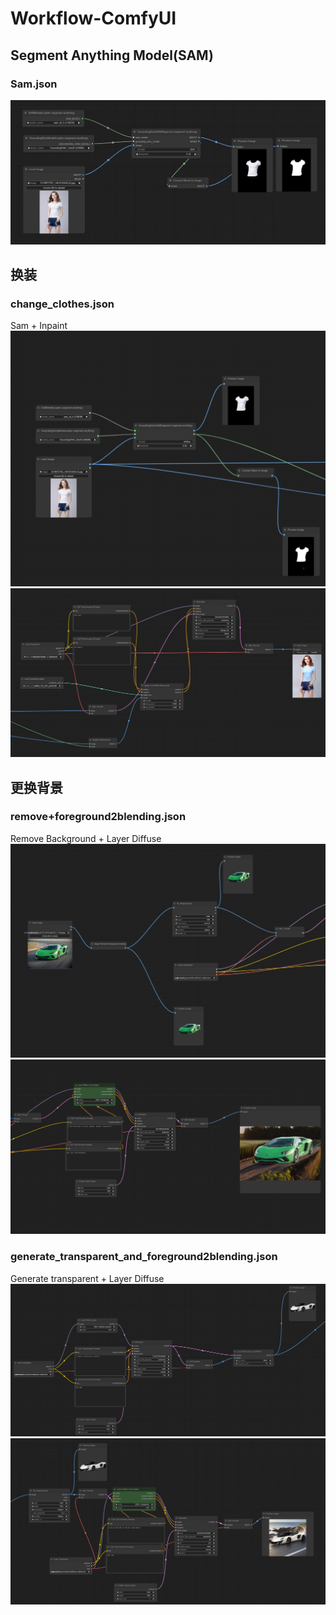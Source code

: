 # Workflow-ComfyUI

## Segment Anything Model(SAM)
### Sam.json
![示例图片](Img/img5.png)

## 换装
### change_clothes.json
Sam + Inpaint
![示例图片](Img/img1.png)
![示例图片](Img/img2.png)

## 更换背景
### remove+foreground2blending.json
Remove Background + Layer Diffuse
![示例图片](Img/img3.png)
![示例图片](Img/img4.png)

### generate_transparent_and_foreground2blending.json
Generate transparent + Layer Diffuse
![示例图片](Img/img6.png)
![示例图片](Img/img7.png)

